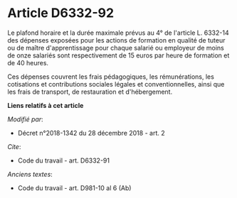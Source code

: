 # Article D6332-92

Le plafond horaire et la durée maximale prévus au 4° de l'article L. 6332-14 des dépenses exposées pour les actions de
formation en qualité de tuteur ou de maître d'apprentissage pour chaque salarié ou employeur de moins de onze salariés sont
respectivement de 15 euros par heure de formation et de 40 heures.

Ces dépenses couvrent les frais pédagogiques, les rémunérations, les cotisations et contributions sociales légales et
conventionnelles, ainsi que les frais de transport, de restauration et d'hébergement.

**Liens relatifs à cet article**

_Modifié par_:

  - Décret n°2018-1342 du 28 décembre 2018 - art. 2

_Cite_:

  - Code du travail - art. D6332-91

_Anciens textes_:

  - Code du travail - art. D981-10 al 6 (Ab)
